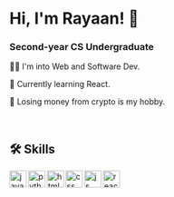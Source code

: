 # Hi, I'm Rayaan! 👋

### Second-year CS Undergraduate

👩‍💻 I'm into Web and Software Dev.

🧠 Currently learning React.

💸 Losing money from crypto is my hobby.

<br/>


## 🛠 Skills

<img align="left" alt="java" width="30px" src="https://github.com/rayaanr/rayaanr/assets/108685206/eb14b002-9394-4fe9-adf4-dd73ccdce11a"/>
<img align="left" alt="python" width="30px" src="https://github.com/rayaanr/rayaanr/assets/108685206/84c6c51f-d362-48c2-8d53-d2fdf2feb408" />
<img align="left" alt="html" width="30px" src="https://github.com/rayaanr/rayaanr/assets/108685206/e104fe75-fd72-4342-9a94-d8c0f9550b2f" />
<img align="left" alt="css" width="30px" src="https://github.com/rayaanr/rayaanr/assets/108685206/5e879a2a-5243-4c87-b6c7-6a202ab67e71" />
<img align="left" alt="js" width="30px" src="https://github.com/rayaanr/rayaanr/assets/108685206/e3a09e11-e6a0-46e8-b0dc-7e880905e8ad" />
<img align="left" alt="react" width="30px" src="https://github.com/rayaanr/rayaanr/assets/108685206/365f6e1c-8924-4fd8-8f1d-447a39cbabf7" />



